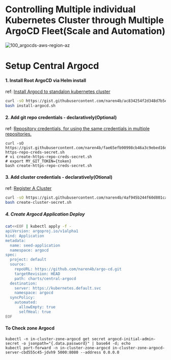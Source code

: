 # Controlling Multiple individual Kubernetes Cluster through Multiple ArgoCD Fleet(Scale and Automation)
![100_argocds-aws-region-az](https://github.com/naren4b/nks/assets/3488520/9b3a9443-c172-4c91-b926-2feb38896108)

# Setup Central Argocd 

#### 1. Install Root ArgoCD via Helm install
ref: [Install Argocd to standalon kubernetes cluster](https://gist.github.com/naren4b/ac834254f2d348d7b5e91ebc32fcba6e)
```bash
curl -sO https://gist.githubusercontent.com/naren4b/ac834254f2d348d7b5e91ebc32fcba6e/raw/0a797f240d63f3adb9e15ef2cd1297dc098808f4/install-argocd.sh
bash install-argocd.sh
```
#### 2. Add git repo credentials - declaratively(Optional) 
ref: [Repository credentials, for using the same credentials in multiple repositories.](https://gist.github.com/naren4b/fae65efb90998cb46a3c9ebed16df880)
```
curl -sO https://gist.githubusercontent.com/naren4b/fae65efb90998cb46a3c9ebed16df880/raw/443682b34a4a5bc6a212cca93cd41e32873f2eb2/create-https-repo-creds-secret.sh
# vi create-https-repo-creds-secret.sh
# export MY_GIT_TOKEN={token}
bash create-https-repo-creds-secret.sh
```
#### 3. Add cluster credentials - declaratively(Otional)
ref: [Register A Cluster ](https://gist.github.com/naren4b/4af945b244f60d801ca77227cdeda861)
```bash
curl -sO https://gist.githubusercontent.com/naren4b/4af945b244f60d801ca77227cdeda861/raw/41ef46acd91de9f018e3d2482ee4ab447ec79585/create-cluster-secret.sh
bash create-cluster-secret.sh 
```
##### 4. Create Argocd Application Deploy 

```bash
cat<<EOF | kubectl apply -f -
apiVersion: argoproj.io/v1alpha1
kind: Application
metadata:
  name: seed-application
  namespace: argocd
spec:
  project: default
  source:
    repoURL: https://github.com/naren4b/argo-cd.git
    targetRevision: HEAD
    path: charts/central-argocd
  destination:
    server: https://kubernetes.default.svc
    namespace: argocd
  syncPolicy:
    automated:
      allowEmpty: true
      selfHeal: true
EOF
```

#### To Check  zone Argocd
```
kubectl -n in-cluster-zone-argocd get secret argocd-initial-admin-secret -o jsonpath="{.data.password}" | base64 -d; echo
kubectl port-forward -n in-cluster-zone-argocd in-cluster-zone-argocd-server-cbd555c45-jdvh9 5000:8080 --address 0.0.0.0 
```



